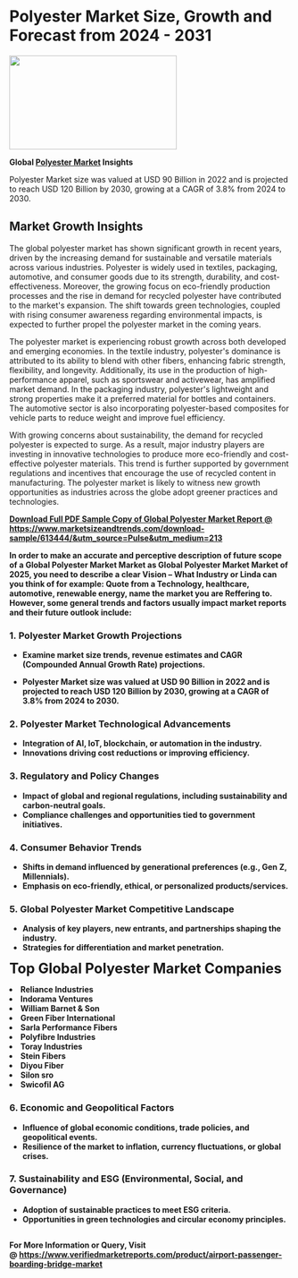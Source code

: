<H1>Polyester Market Size, Growth and Forecast from 2024 - 2031</H1><img class="aligncenter size-medium wp-image-584254" src="https://thirdeyenews.in/wp-content/uploads/2024/09/Global-Market-Research-300x168.jpeg" alt="" width="300" height="168" /><p><strong>Global&nbsp;<a href="https://www.marketsizeandtrends.com/download-sample/613444/&amp;utm_source=Pulse&amp;utm_medium=213">Polyester Market</a> Insights</strong></p><p>Polyester Market size was valued at USD 90 Billion in 2022 and is projected to reach USD 120 Billion by 2030, growing at a CAGR of 3.8% from 2024 to 2030.</p><p><h2>Market Growth Insights</h2> <p>The global polyester market has shown significant growth in recent years, driven by the increasing demand for sustainable and versatile materials across various industries. Polyester is widely used in textiles, packaging, automotive, and consumer goods due to its strength, durability, and cost-effectiveness. Moreover, the growing focus on eco-friendly production processes and the rise in demand for recycled polyester have contributed to the market's expansion. The shift towards green technologies, coupled with rising consumer awareness regarding environmental impacts, is expected to further propel the polyester market in the coming years.</p> <p><strong><a href="#"></a></strong></p> <p>The polyester market is experiencing robust growth across both developed and emerging economies. In the textile industry, polyester's dominance is attributed to its ability to blend with other fibers, enhancing fabric strength, flexibility, and longevity. Additionally, its use in the production of high-performance apparel, such as sportswear and activewear, has amplified market demand. In the packaging industry, polyester's lightweight and strong properties make it a preferred material for bottles and containers. The automotive sector is also incorporating polyester-based composites for vehicle parts to reduce weight and improve fuel efficiency.</p> <p>With growing concerns about sustainability, the demand for recycled polyester is expected to surge. As a result, major industry players are investing in innovative technologies to produce more eco-friendly and cost-effective polyester materials. This trend is further supported by government regulations and incentives that encourage the use of recycled content in manufacturing. The polyester market is likely to witness new growth opportunities as industries across the globe adopt greener practices and technologies.</p> <p><strong><a href="#"></p><p><span class=""><strong>Download Full PDF Sample Copy of Global Polyester Market Report</strong> @ <a href="https://www.marketsizeandtrends.com/download-sample/613444/&amp;utm_source=Pulse&amp;utm_medium=213" target="_blank">https://www.marketsizeandtrends.com/download-sample/613444/&amp;utm_source=Pulse&amp;utm_medium=213</a></span></p><p>In order to make an accurate and perceptive description of future scope of a Global&nbsp;Polyester Market Market as Global&nbsp;Polyester Market Market of 2025, you need to describe a clear Vision &ndash; What Industry or Linda can you think of for example: Quote from a Technology, healthcare, automotive, renewable energy, name the market you are Reffering to. However, some general trends and factors usually impact market reports and their future outlook include:</p><h3>1.&nbsp;<strong>Polyester Market Growth Projections</strong></h3><ul><li>Examine market size trends, revenue estimates and CAGR (Compounded Annual Growth Rate) projections.</li><li><p>Polyester Market size was valued at USD 90 Billion in 2022 and is projected to reach USD 120 Billion by 2030, growing at a CAGR of 3.8% from 2024 to 2030.</p></li></ul><h3>2.&nbsp;<strong>Polyester Market Technological Advancements</strong></h3><ul><li>Integration of AI, IoT, blockchain, or automation in the industry.</li><li>Innovations driving cost reductions or improving efficiency.</li></ul><h3>3.&nbsp;<strong>Regulatory and Policy Changes</strong></h3><ul><li>Impact of global and regional regulations, including sustainability and carbon-neutral goals.</li><li>Compliance challenges and opportunities tied to government initiatives.</li></ul><h3>4.&nbsp;<strong>Consumer Behavior Trends</strong></h3><ul><li>Shifts in demand influenced by generational preferences (e.g., Gen Z, Millennials).</li><li>Emphasis on eco-friendly, ethical, or personalized products/services.</li></ul><h3>5.&nbsp;<strong>Global Polyester Market Competitive Landscape</strong></h3><ul><li>Analysis of key players, new entrants, and partnerships shaping the industry.</li><li>Strategies for differentiation and market penetration.</li></ul><p data-pm-slice="1 1 []"><span style="color: inherit; font-family: inherit; font-size: 25px;">Top Global Polyester Market Companies</span></p><div class="" data-test-id=""><p><li>Reliance Industries</li><li> Indorama Ventures</li><li> William Barnet & Son</li><li> Green Fiber International</li><li> Sarla Performance Fibers</li><li> Polyfibre Industries</li><li> Toray Industries</li><li> Stein Fibers</li><li> Diyou Fiber</li><li> Silon sro</li><li> Swicofil AG</li></p></div><h3>6.&nbsp;<strong>Economic and Geopolitical Factors</strong></h3><ul><li>Influence of global economic conditions, trade policies, and geopolitical events.</li><li>Resilience of the market to inflation, currency fluctuations, or global crises.</li></ul><h3>7.&nbsp;<strong>Sustainability and ESG (Environmental, Social, and Governance)</strong></h3><ul><li>Adoption of sustainable practices to meet ESG criteria.</li><li>Opportunities in green technologies and circular economy principles.</li></ul><h2><strong style="font-size: 14px;">For More Information or Query, Visit @&nbsp;</strong><a style="background-color: #ffffff; font-size: 14px;" href="https://www.marketsizeandtrends.com/report/polyester-market/" target="_blank">https://www.verifiedmarketreports.com/product/airport-passenger-boarding-bridge-market</a></h2>
